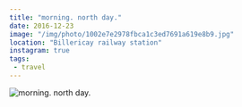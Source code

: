 ```yaml
---
title: "morning. north day."
date: 2016-12-23
image: "/img/photo/1002e7e2978fbca1c3ed7691a619e8b9.jpg"
location: "Billericay railway station"
instagram: true
tags:
 - travel
---
```


![morning. north day.](/img/photo/1002e7e2978fbca1c3ed7691a619e8b9.jpg)
